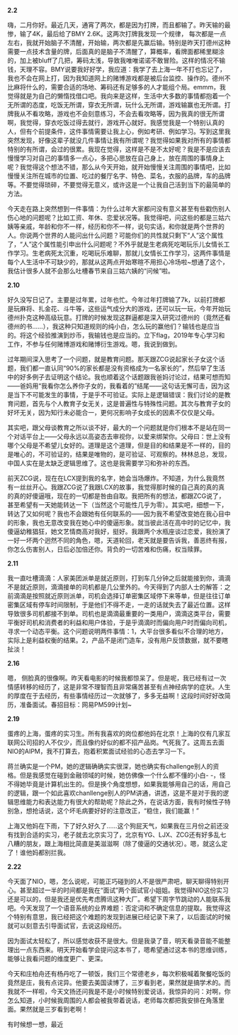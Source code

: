 
**2.2**

嗨，二月你好。最近几天，通宵了两次，都是因为打牌，而且都输了。昨天输的最惨，输了4K，最后给了BMY 2.6K。这两次打牌我发现一个规律， 每次都是一点左右，我就开始脑子不清醒，开始输，两次都是先赢后输。特别是昨天打德州这种需要一点技术含量的牌，后面真的是脑子不清醒了，算概率，看牌面都稀里糊涂的，加上被bluff了几把，筹码太浅，导致我唯唯诺诺不敢冒险。这样的情况不输钱，天理不容。BMY说要我好好学，我应道：我学了去上海一年不打也忘记了，我也不会在网上打，因为我知道网上的赌博游戏都是被后台监控、操作的。德州不比麻将什么的，需要合适的场地、筹码还有足够多的人才能组个局。emmm，我觉得就是为自己的懒惰找借口吧。我向来是这样，生活中大多数的事情都抱着一个无所谓的态度，吃饭无所谓，穿衣无所谓，玩什么无所谓，游戏输赢也无所谓。打牌我从不看攻略，游戏也不会刻意练习，不会去看攻略等，因为我真的很无所谓啊，我觉得，穿衣吃饭过得去就行，游戏开心就好。我感觉我是一个特别认真的人，但有个前提条件，这件事情需要让我上心，例如考研、例如学习。写到这里我突然发现，好像这辈子就没几件事情让我有所谓呢？我觉得如果我对所有的事情都特别的有所谓，会过的很累。我现在觉得，这样是不是不太好呢？我是不是应该去慢慢学习对自己的事情多一点心，多把心思放在自己身上，放在周围的事情身上呢？我觉得这个想法不错，那么从今天开始，就开始慢慢关注周围的事情吧，比如慢慢关注所在城市的位置、吃过的餐厅名字、特色、菜名，衣服的品牌，车的品牌等。不要觉得琐碎，不要觉得无意义，或许这是一个让我自己活到当下的最简单的方法。

今天走在路上突然想到一件事情：为什么过年大家都问没有意义甚至有些戳伤别人伤心地的问题呢？比如工资、年休、恋爱状况等。我觉得吧，问这些的都是三姑六姨等亲戚，年龄和你不一样，经历和你不一样，说句实话，和你就是两个世界的人。你说两个世界的人能问出什么问题？可能你们的共性就只剩下“人”这个属性了，“人”这个属性能引申出什么问题呢？不外乎就是生老病死吃喝玩乐儿女情长工作学习。生老病死太沉重，吃喝玩乐难聊，那就儿女情长工作学习，这两件事情是每个人生活中不可缺少的，那就从这两点开始寒暄不用担心冷场啦~想通了这个，我估计很多人就不会那么吐槽春节来自三姑六姨的“问候”啦。

**2.10**

好久没写日记了。主要是过年累，过年也忙。今年过年打牌输了7k，以前打牌都是玩麻将、扎金花、斗牛等，这些运气成分大的游戏，还可以玩一玩，今年开始玩德州扑克这种高级玩意。打牌的时候发现这群逼都是深入研究过德州的（竟然还看德州的书……），我这种只知道规则的纯小白，怎么玩的赢他们？输钱也是应当的。将这个经验推演到炒币，我输钱也是应当的。立下flag，2019年专心学习和工作，不参与任何赌博游戏和赌博衍生游戏。嗯，我说到做到。

过年期间深入思考了一个问题，就是教育问题。那天跟ZCG说起家长子女这个话题，我们都一直认同“90%的家长都是没有资格成为一名家长的”，然后举了生活中的好多例子去证明这个结论。我也顺着这个话题跟我爸妈讨论过，结果可想而知——爸妈用“我看你怎么养你子女的，我看着的”结尾——这句话无懈可击，因为这是当下不可能发生的事情，于是乎不可验证。实际上是逻辑错误：我们讨论的是教育问题，首先与个人教育子女无关，这是普遍性与特殊性问题。其次与教育子女的好坏无关，因为知行未必能合一，更何况影响子女成长的因素不仅仅是父母。

其实吧，跟父母谈教育之所以谈不好，最大的一个问题就是你们根本不是站在同一个对话平台上——父母永远以高姿态去审视你，以爱来绑架你。父母曰：世上没有哪个父母是不希望儿女好的。道理是这个道理，但是目的和结果是不一样的，目的是唯心的，不可验证的，结果是唯物的，是可验证、可观察的。林林总总，发现，中国人实在是太缺乏逻辑思维了。这也是我需要学习和弥补的东西。

前天ZCG说，现在在LCX提到我的名字，她会当场爆炸。不知道，为什么我竟然有一丝丝开心。我跟ZCG说了我跟LCX的故事，我觉得那时候的自己真的真的真的真的好傻逼哦，现在的一切都是咎由自取。我把所有的想法，都跟ZCG说了，甚至希望有一天她能转达一下（当然这个可能性几乎为零）。其实吧，细想一下，转达了又如何呢？我也不会跟她有任何联系的——因为我不希望改变她在我心目中的形象，我也无意改变我在她心中的傻逼形象。就当彼此活在高中时的记忆中，我傻逼幼稚猖狂，她文艺情商高对我好，挺好。我跟两个水瓶座谈过恋爱，我扮演了一好一坏两个迥然不同的角色，嗯，天道轮回，老天就是要告诉我，善恶终有报，你怎么伤害别人，日后必加倍还你。背负的一切苦难和伤痛，权当赎罪。

**2.11**

我一直吐槽滴滴：人家美团派单是就近原则，打到车几分钟之后就能接到你，滴滴不是就近原则，滴滴接单的司机都是几公里外的。今天得到了内部人士的解答：之前滴滴是按照就近原则派单，司机会选择订单密集区域停下来等单，但是往往订单密集区域有停车时间限制，于是他们不得不走，一走的话就失去了最近位置。这样导致很多司机都接不到单。司机也是滴滴最重要的一类用户，滴滴这类平台，需要平衡好司机和消费者的利益和用户体验，于是乎滴滴时而偏向用户时而偏向司机，寻求一个动态平衡。这个问题说明两件事情：1，大平台很多看似不合理的地方，实际上是利益权衡的结果。2，产品不是闭门造车，没有用户反馈数据，就不要瞎扯淡！

**2.16**

嗯， 侧脸真的很像啊。昨天看电影的时候我都惊呆了。但是呢，我已经有过一次情感转移的经历了，这是非常不理智而且非常痛苦甚至有点神经病学的症状。人生的厚度在于去经历，有些事情经历过一次就够了，多多无益啊！这段时间好好改简历，准备面试。春招目标：网易PM599计划~

**2.19**

蛋疼的上海，蛋疼的实习生。所有我喜欢的岗位都他妈在北京！上海的仅有几家互联网公司招的人不仅少，而且像约好似的都不招产品岗。气死我了。这周五去面NIO的AIPM，我不打算去，抱着积累面试经验的心态去学习一下。

蒋兰确实是一个PM，她的逻辑确确实实很深，她也确实有challenge别人的资格。但是我感觉在碰到金融领域的时候，她仿佛像一个什么都不懂的小白- -，怪不得她毕竟是计算机出生的。但是换个角度想想，如果我能够用自己的话，用自己的逻辑，跟一个如此喜欢chanllenge别人的PM讲通，讲透，这是不是对于我的逻辑思维能力和表达能力有很大的帮助呢？除此之外，在说话方面，我有时候性子特别急，想抢话说，这个坏毛病要好好的注意改正，“稳住，我们能赢！”

上海又他妈在下雨，下了好久好久了……这个狗屁天气，如果我在三月份之前还没有找到合适的实习，老子就去北京实习了，北京有YG、LJX、ZCG还有好多乱七八糟的朋友，跟上海相比简直是美滋滋啊（除了傻逼的交通状况）。嗯，就这么定了！谁他妈都别拦我。

**2.22**

今天面了NIO，嗯，怎么说呢，可能正巧碰到的人不是很严肃吧，聊天聊得特别开心。甚至超过一半的时间都是我在“面试”两个面试官小姐姐。我觉得NIO这份实习还是可以的，但是我还是优先考虑腾讯这种大厂。希望下周字节跳动的人能联系我吧。今天发现了一个语音系统的业界难题：否定词和不确定信息的提取。我觉得这个特别有意思，我已经把这个难题的发现到进展已经记录下来了，以后面试的时候就可以刻意去引导面试官，去说这段经历。

因为面试太轻松了，所以感觉收获不是很大。但是我录了音，明天看录音能不能整理出一点东西来。明天开始看学会提问这本书了，嗯希望通过这本书的思维训练，能够让我看问题的维度更广、更深。

今天和庄柏舟还有杨丹吃了一顿饭，我们三个常德老乡，每次积极喊着聚餐吃饭的竟然是庄，我有点诧异。他要去美国读博了，三岁看到老，果然就是搞学术的。而我就不一样啦，今天文扬还问我是不是小时候特别爱说话，我惊异的问：对啊，你怎么知道，小时候我周围的人都会被我带着说话，老师每次都把我安排在角落里面。果然就是三岁看到老啊！

有时候想一想，最近
<!--stackedit_data:
eyJoaXN0b3J5IjpbLTE5MjQ2MDcxNTcsLTE2NjkyNDM1NTAsNz
czOTg4MzAyLC0yMDI5NTMyMDg2XX0=
-->